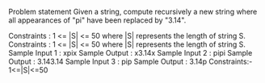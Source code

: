 Problem statement
Given a string, compute recursively a new string where all appearances of "pi" have been replaced by "3.14".

Constraints :
1 <= |S| <= 50
where |S| represents the length of string S. 
Constraints :
1 <= |S| <= 50
where |S| represents the length of string S. 
Sample Input 1 :
xpix
Sample Output :
x3.14x
Sample Input 2 :
pipi
Sample Output :
3.143.14
Sample Input 3 :
pip
Sample Output :
3.14p
Constraints:-
1<=|S|<=50


